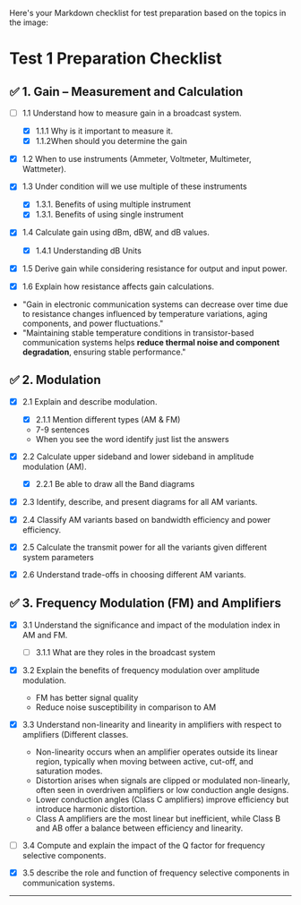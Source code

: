 
Here's your Markdown checklist for test preparation based on the topics in the image:


# Test 1 Preparation Checklist

## ✅ 1. Gain – Measurement and Calculation
- [ ] 1.1 Understand how to measure gain in a broadcast system.
	- [x] 1.1.1 Why is it important to measure it.
	- [x] 1.1.2When should you determine the gain 
	      
- [x] 1.2 When to use instruments (Ammeter, Voltmeter, Multimeter, Wattmeter).
      
- [x] 1.3 Under condition will we use multiple of these instruments
	- [x] 1.3.1. Benefits of using multiple instrument
	- [x] 1.3.1. Benefits of using single instrument 
	      
- [x] 1.4 Calculate gain using dBm, dBW, and dB values.
	- [x] 1.4.1 Understanding dB Units
- [x] 1.5 Derive gain while considering resistance for output and input power.
      
- [x] 1.6 Explain how resistance affects gain calculations.
- "Gain in electronic communication systems can decrease over time due to resistance changes influenced by temperature variations, aging components, and power fluctuations."
- "Maintaining stable temperature conditions in transistor-based communication systems helps **reduce thermal noise and component degradation**, ensuring stable performance."
## ✅ 2. Modulation
- [x] 2.1 Explain and describe modulation.
	- [x] 2.1.1 Mention different types (AM & FM)
	- 7-9 sentences 
	- When you see the word identify just list the answers
	  
- [x] 2.2 Calculate upper sideband and lower sideband in amplitude modulation (AM).
	- [x] 2.2.1 Be able to draw all the Band diagrams 
	      
- [x] 2.3 Identify, describe, and present diagrams for all AM variants.
      
- [x] 2.4 Classify AM variants based on bandwidth efficiency and power efficiency.
      
- [x] 2.5 Calculate the transmit power for  all the variants given different system parameters 
      
- [x] 2.6 Understand trade-offs in choosing different AM variants.

## ✅ 3. Frequency Modulation (FM) and Amplifiers
- [x] 3.1 Understand the significance and impact of the modulation index in AM and FM.
	- [ ] 3.1.1 What are they roles in the broadcast system 
	      
- [x] 3.2 Explain the benefits of frequency modulation over amplitude modulation.
	- FM has better signal quality 
	- Reduce noise susceptibility in comparison to AM 
	  
- [x] 3.3 Understand non-linearity and linearity in amplifiers with respect to amplifiers (Different classes.
	- Non-linearity occurs when an amplifier operates outside its linear region, typically when moving between active, cut-off, and saturation modes.
	- Distortion arises when signals are clipped or modulated non-linearly, often seen in overdriven amplifiers or low conduction angle designs.
	- Lower conduction angles (Class C amplifiers) improve efficiency but introduce harmonic distortion.
	- Class A amplifiers are the most linear but inefficient, while Class B and AB offer a balance between efficiency and linearity.
	  
- [ ] 3.4 Compute and explain the impact of the Q factor for frequency selective components.
- [x] 3.5 describe the role and function of frequency selective components in communication systems.

---

